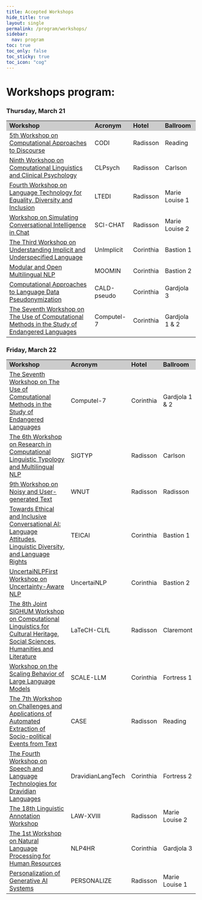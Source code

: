 ```yaml
---
title: Accepted Workshops
hide_title: true
layout: single
permalink: /program/workshops/
sidebar:
  nav: program
toc: true
toc_only: false
toc_sticky: true
toc_icon: "cog" 
---
```


<h1>Workshops program:</h1>


### Thursday, March 21
<table>
  <tr style="background-color:#cccccc">
    <td><b>Workshop</b></td>
    <td><b>Acronym</b></td>
    <td><b>Hotel</b></td>
    <td><b>Ballroom</b></td>
    <!-- <td><b>Room</b></td> -->
  </tr>

  <tr>
    <td><a href="https://sites.google.com/view/codi2024/">5th Workshop on Computational Approaches to Discourse</a>
    </td>
    <td>CODI</td>
    <td>Radisson</td>
    <td>Reading</td>
    <!-- <td>Elafiti 3</td> -->
  </tr>

  <tr>
    <td><a href="https://clpsych.org/">Ninth Workshop on Computational Linguistics and Clinical Psychology</a>
    </td>
    <td>CLPsych</td>
    <td>Radisson</td>
    <td>Carlson</td>
    <!-- <td>Elafiti 3</td> -->
  </tr>

  <tr>
    <td><a href="https://sites.google.com/view/lt-edi-2024">Fourth Workshop on Language Technology for Equality, Diversity and Inclusion</a>
    </td>
    <td>LTEDI</td>
    <td>Radisson</td>
    <td>Marie Louise 1</td>
    <!-- <td>Elafiti 3</td> -->
  </tr>

  <tr>
    <td><a href="https://sites.google.com/view/dialogue-evaluation/home?authuser=3">Workshop on Simulating Conversational Intelligence in Chat</a>
    </td>
    <td>SCI-CHAT</td>
    <td>Radisson</td>
    <td>Marie Louise 2</td>
    <!-- <td>Elafiti 3</td> -->
  </tr>

  <tr>
    <td><a href="https://unimplicit2024.github.io/">The Third Workshop on Understanding Implicit and Underspecified Language</a>
    </td>
    <td>UnImplicit</td>
    <td>Corinthia</td>
    <td>Bastion 1</td>
    <!-- <td>Elafiti 3</td> -->
  </tr>

   <tr>
    <td><a href="https://moomin-workshop.github.io/">Modular and Open Multilingual NLP</a>
    </td>
    <td>MOOMIN</td>
    <td>Corinthia</td>
    <td>Bastion 2</td>
    <!-- <td>Elafiti 3</td> -->
  </tr>

  <tr>
    <td><a href="https://mormor-karl.github.io/events/CALD-pseudo/">Computational Approaches to Language Data Pseudonymization</a>
    </td>
    <td>CALD-pseudo</td>
    <td>Corinthia</td>
    <td>Gardjola 3</td>
    <!-- <td>Elafiti 3</td> -->
  </tr>

  <tr>
    <td><a href="https://computel-workshop.org/computel-7/">The Seventh Workshop on The Use of Computational Methods in the Study of Endangered Languages</a>
    </td>
    <td>Computel-7</td>
    <td>Corinthia</td>
    <td>Gardjola 1 &amp; 2</td>
    <!-- <td>Elafiti 3</td> -->
  </tr>


</table>









### Friday, March 22

<table>
  <tr style="background-color:#cccccc">
    <td><b>Workshop</b></td>
    <td><b>Acronym</b></td>
    <td><b>Hotel</b></td>
    <td><b>Ballroom</b></td>
    <!-- <td><b>Room</b></td> -->
  </tr>


  <tr>
    <td><a href="https://computel-workshop.org/computel-7/">The Seventh Workshop on The Use of Computational Methods in the Study of Endangered Languages</a>
    </td>
    <td>Computel-7</td>
    <td>Corinthia</td>
    <td>Gardjola 1 &amp; 2</td>
    <!-- <td>Elafiti 3</td> -->
  </tr>



  <tr>
    <td><a href="https://sigtyp.github.io/workshop.html">The 6th Workshop on Research in Computational Linguistic Typology and Multilingual NLP</a>
    </td>
    <td>SIGTYP</td>
    <td>Radisson</td>
    <td>Carlson</td>
    <!-- <td>Elafiti 3</td> -->
  </tr>


  <tr>
    <td><a href="https://noisy-text.github.io/2024/">9th Workshop on Noisy and User-generated Text</a>
    </td>
    <td>WNUT</td>
    <td>Radisson</td>
    <td>Radisson</td>
    <!-- <td>Elafiti 3</td> -->
  </tr>

  <tr>
    <td><a href="https://sites.google.com/view/teicai2024">Towards Ethical and Inclusive Conversational AI: Language Attitudes, Linguistic Diversity, and Language Rights</a>
    </td>
    <td>TEICAI</td>
    <td>Corinthia</td>
    <td>Bastion 1</td>
    <!-- <td>Elafiti 3</td> -->
  </tr>


  <tr>
    <td><a href="https://uncertainlp.github.io/">UncertaiNLPFirst Workshop on Uncertainty-Aware NLP</a>
    </td>
    <td>UncertaiNLP</td>
    <td>Corinthia</td>
    <td>Bastion 2</td>
    <!-- <td>Elafiti 3</td> -->
  </tr>

  <tr>
    <td><a href="https://sighum.wordpress.com/events/latech-clfl-2024/">The 8th Joint SIGHUM Workshop on Computational Linguistics for Cultural Heritage, Social Sciences, Humanities and Literature</a>
    </td>
    <td>LaTeCH-CLfL</td>
    <td>Radisson</td>
    <td>Claremont</td>
    <!-- <td>Elafiti 3</td> -->
  </tr>

  <tr>
    <td><a href="https://scale-llm-24.pages.dev/">Workshop on the Scaling Behavior of Large Language Models</a>
    </td>
    <td>SCALE-LLM</td>
    <td>Corinthia</td>
    <td>Fortress 1</td>
    <!-- <td>Elafiti 3</td> -->
  </tr>

  <tr>
    <td><a href="https://emw.ku.edu.tr/case-2024">The 7th Workshop on Challenges and Applications of Automated Extraction of Socio-political Events from Text</a>
    </td>
    <td>CASE</td>
    <td>Radisson</td>
    <td>Reading</td>
    <!-- <td>Elafiti 3</td> -->
  </tr>

  <tr>
    <td><a href="https://sites.google.com/view/dravidianlangtech-2024/">The Fourth Workshop on Speech and Language Technologies for Dravidian Languages</a>
    </td>
    <td>DravidianLangTech</td>
    <td>Corinthia</td>
    <td>Fortress 2</td>
    <!-- <td>Elafiti 3</td> -->
  </tr>

  <tr>
    <td><a href="https://sigann.github.io/LAW-XVIII-2024/">The 18th Linguistic Annotation Workshop</a>
    </td>
    <td>LAW-XVIII</td>
    <td>Radisson</td>
    <td>Marie Louise 2</td>
    <!-- <td>Elafiti 3</td> -->
  </tr>


  <tr>
    <td><a href="https://megagon.ai/nlp4hr-2024/">The 1st Workshop on Natural Language Processing for Human Resources</a>
    </td>
    <td>NLP4HR</td>
    <td>Corinthia</td>
    <td>Gardjola 3</td>
    <!-- <td>Elafiti 3</td> -->
  </tr>


  <tr>
    <td><a href="https://genpersonalization.github.io/">Personalization of Generative AI Systems</a>
    </td>
    <td>PERSONALIZE</td>
    <td>Radisson</td>
    <td>Marie Louise 1</td>
    <!-- <td>Elafiti 3</td> -->
  </tr>

  </table>

